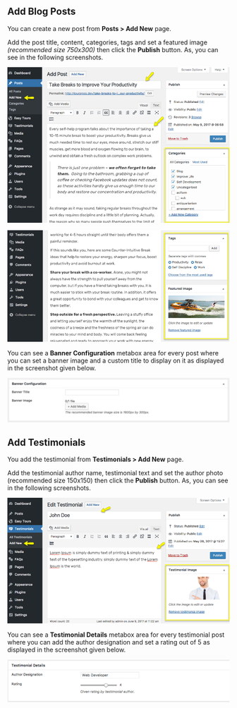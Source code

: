 ## Add Blog Posts
You can create a new post from **Posts > Add New** page.

Add the post title, content, categories, tags and set a featured image *(recommended size 750x300)* then click the **Publish** button. As, you can see in the following screenshots.

![img](img/post-01.png)

![img](img/post-02.png)

You can see a **Banner Configuration** metabox area for every post where you can set a banner image and a custom title to display on it as displayed in the screenshot given below.

![img](img/page-01.png)

## Add Testimonials
You add the testimonial from **Testimonials > Add New** page.

Add the testimonial author name, testimonial text and set the author photo (recommended size 150x150) then click the **Publish** button. As, you can see in the following screenshots.

![img](img/post-03.png)

You can see a **Testimonial Details** metabox area for every testimonial post where you can add the author designation and set a rating out of 5 as displayed in the screenshot given below.

![img](img/post-04.png)
